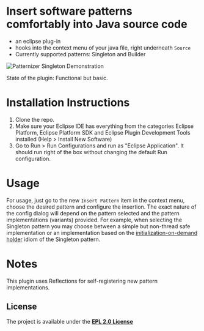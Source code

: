 # Insert software patterns comfortably into Java source code
- an eclipse plug-in
- hooks into the context menu of your java file, right underneath ```Source```
- Currently supported patterns: Singleton and Builder


![Patternizer Singleton Demonstration](https://media.giphy.com/media/CLZK6kkOLRXbZaq6bI/giphy.gif)


State of the plugin: Functional but basic. 


# Installation Instructions
1. Clone the repo.
2. Make sure your Eclipse IDE has everything from the categories Eclipse Platform, 
Eclipse Platform SDK and Eclipse Plugin Development Tools installed (Help > Install New Software)
3. Go to Run > Run Configurations and run as "Eclipse Application". It should run right of the box 
without changing the default Run configuration.

# Usage
For usage, just go to the new ```Insert Pattern``` item in the context menu,
choose the desired pattern and configure the insertion. The exact nature of
the config dialog will depend on the pattern selected and the pattern 
implementations (variants) provided. For example, when selecting the Singleton
pattern you may choose between a simple but non-thread safe implementation or
an implementation based on the [initialization-on-demand holder] idiom of the 
Singleton pattern. 

# Notes

This plugin uses Reflections for self-registering new pattern implementations. 

## License
The project is available under the **[EPL 2.0 License]**




[initialization-on-demand holder]: https://en.wikipedia.org/wiki/Initialization-on-demand_holder_idiom
[EPL 2.0 License]: https://www.eclipse.org/legal/epl-2.0/